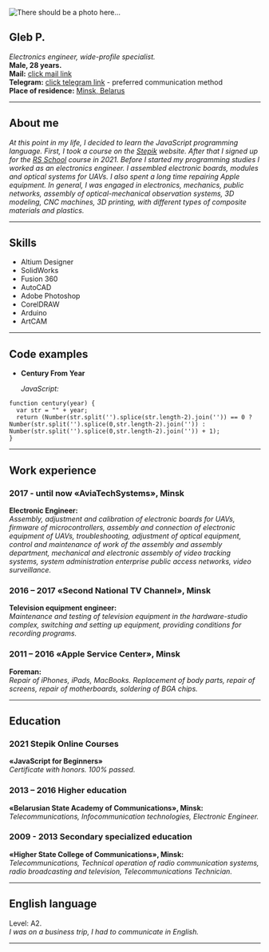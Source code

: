 ![There should be a photo here...](https://thumb.cloud.mail.ru/weblink/thumb/xw1/sf8R/NBKHYLYnN?x-email=undefined)

Gleb P.
---

*Electronics engineer, wide-profile specialist.*\
**Male, 28 years.**\
**Mail:** [click mail link](mailto:5446068@gmail.com?subject=rsschool-cv)\
**Telegram:** [click telegram link](https://teleg.run/prig25) - preferred communication method\
**Place of residence:** [Minsk, Belarus](https://goo.gl/maps/gXur6U5dDNETK4RJ7)

___

About me
---

*At this point in my life, I decided to learn the JavaScript programming language. First, I took a course on the [Stepik](https://stepik.org/course/2223/syllabus) website. After that I signed up for the [RS School](https://rs.school/js/) course in 2021. Before I started my programming studies I worked as an electronics engineer. I assembled electronic boards, modules and optical systems for UAVs. I also spent a long time repairing Apple equipment. In general, I was engaged in electronics, mechanics, public networks, assembly of optical-mechanical observation systems, 3D modeling, CNC machines, 3D printing, with different types of composite materials and plastics.*

___

Skills
---
- Altium Designer
- SolidWorks
- Fusion 360
- AutoCAD
- Adobe Photoshop
- CorelDRAW
- Arduino
- ArtCAM

___

Code examples
---
- **Century From Year**

  *JavaScript:*
```
function century(year) {
  var str = "" + year;
  return (Number(str.split('').splice(str.length-2).join('')) == 0 ? Number(str.split('').splice(0,str.length-2).join('')) : Number(str.split('').splice(0,str.length-2).join('')) + 1);
}
```

___

Work experience
---
### 2017 - until now «AviaTechSystems», Minsk

**Electronic Engineer:**\
*Assembly, adjustment and calibration of electronic boards for UAVs, firmware of microcontrollers, assembly and connection of electronic equipment of UAVs, troubleshooting, adjustment of optical equipment, control and maintenance of work of the assembly and assembly department, mechanical and electronic assembly of video tracking systems, system administration enterprise public access networks, video surveillance.*

### 2016 – 2017  «Second National TV Channel», Minsk

**Television equipment engineer:**\
*Maintenance and testing of television equipment in the hardware-studio complex, switching and setting up equipment, providing conditions for recording programs.*

### 2011 – 2016 «Apple Service Center», Minsk

**Foreman:**\
*Repair of iPhones, iPads, MacBooks. Replacement of body parts, repair of screens, repair of motherboards, soldering of BGA chips.*

___

Education
---
### 2021 Stepik Online Courses

**«JavaScript for Beginners»**\
*Certificate with honors. 100% passed.*
### 2013 – 2016 Higher education

**«Belarusian State Academy of Communications», Minsk:**\
*Telecommunications, Infocommunication technologies, Electronic Engineer.*

### 2009 - 2013 Secondary specialized education

**«Higher State College of Communications», Minsk:**\
*Telecommunications, Technical operation of radio communication systems, radio broadcasting and television, Telecommunications Technician.*

___

English language
---
Level: A2.\
*I was on a business trip, I had to communicate in English.*

___






